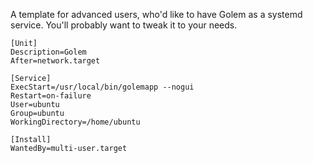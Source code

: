 A template for advanced users, who'd like to have Golem as a systemd service. You'll probably want to tweak it to your needs.

```
[Unit]
Description=Golem
After=network.target

[Service]
ExecStart=/usr/local/bin/golemapp --nogui 
Restart=on-failure
User=ubuntu
Group=ubuntu
WorkingDirectory=/home/ubuntu

[Install]
WantedBy=multi-user.target
```